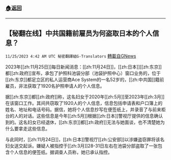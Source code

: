 ###  [:house:返回](README.md)
---


## 【秘翻在线】中共国籍前雇员为何盗取日本的个人信息？
`11/25/2023 4:42 AM UTC 秘密翻譯組G-Translators` [轉載自GNews](https://gnews.org/articles/2035266)

2023年[[zh:11月25日]]每日新闻消息：[[zh:11月24日]]，[[zh:日本]][[zh:东京]]都[[zh:政府]]宣布，承包了护照科池袋分部（池袋护照中心）窗口业务的，位于[[zh:东京]]都足立区的私人运营商Ace System的一名52岁的，[[zh:中共国]]籍前雇员，非法获取了1920名护照申请人的个人信息。

据[[zh:东京]]都[[zh:政府]]称，这名妇女于2020年[[zh:5月]]至2023年[[zh:3月]]在该窗口工作。其间共窃取了1920人的个人信息，信息包括申请表和户口簿上的姓名、地址和电话号码。据信，她将个人信息抄写在便签纸上，并录音了与前来柜台的人的对话。这些信息是今年[[zh:5月]]根据[[zh:日本]]警视厅提供的信息确认到的。这名妇女已经退休，[[zh:东京]]都[[zh:政府]]无法与她面谈，也不清楚她为什么要拿走这些信息。

与此同时，[[zh:11月24日]]，[[zh:日本]]警视厅[[zh:公安部]]以涉嫌盗窃罪将该名妇女送交起诉。嫌疑人被指控于[[zh:3月]]28-31日左右在池袋分部盗取了一张包含个人信息的便签纸。据调查人员称，她已承认指控。

